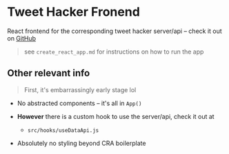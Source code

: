 # Tweet Hacker Fronend

React frontend for the corresponding tweet hacker server/api – check it out on [GitHub](https://github.com/dominicvana/tweet-hacker-server)

> see `create_react_app.md` for instructions on how to run the app

## Other relevant info

> First, it's embarrassingly early stage lol

- No abstracted components – it's all in `App()`

- **However** there is a custom hook to use the server/api, check it out at

  - `src/hooks/useDataApi.js`

- Absolutely no styling beyond CRA boilerplate
